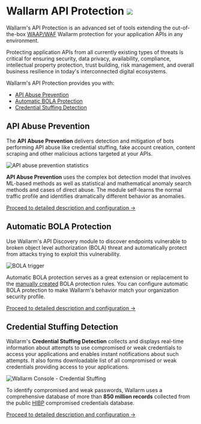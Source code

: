 # Wallarm API Protection <a href="../subscription-plans/#subscription-plans"><img src="../../images/api-security-tag.svg" style="border: none;"></a>

Wallarm's API Protection is an advanced set of tools extending the out-of-the-box [WAAP/WAF](waap-overview.md) Wallarm protection for your application APIs in any environment.

Protecting application APIs from all currently existing types of threats is critical for ensuring security, data privacy, availability, compliance, intellectual property protection, trust building, risk management, and overall business resilience in today's interconnected digital ecosystems.

Wallarm's API Protection provides you with:

* [API Abuse Prevention](#api-abuse-prevention)
* [Automatic BOLA Protection](#automatic-bola-protection)
* [Credential Stuffing Detection](#credential-stuffing-detection)

## API Abuse Prevention

The **API Abuse Prevention** delivers detection and mitigation of bots performing API abuse like credential stuffing, fake account creation, content scraping and other malicious actions targeted at your APIs.

![API abuse prevention statistics](../images/about-wallarm-waf/abi-abuse-prevention/api-abuse-prevention-statistics.png)

**API Abuse Prevention** uses the complex bot detection model that involves ML-based methods as well as statistical and mathematical anomaly search methods and cases of direct abuse. The module self-learns the normal traffic profile and identifies dramatically different behavior as anomalies.

[Proceed to detailed description and configuration →](api-abuse-prevention.md)

## Automatic BOLA Protection

Use Wallarm's API Discovery module to discover endpoints vulnerable to broken object level authorization (BOLA) threat and automatically protect from attacks trying to exploit this vulnerability.

![BOLA trigger](../../images/user-guides/bola-protection/trigger-enabled-state.png)

Automatic BOLA protection serves as a great extension or replacement to the [manually created](../admin-en/configuration-guides/protecting-against-bola-trigger.md) BOLA protection rules. You can configure automatic BOLA protection to make Wallarm's behavior match your organization security profile.

[Proceed to detailed description and configuration →](../admin-en/configuration-guides/protecting-against-bola.md)

## Credential Stuffing Detection

Wallarm's **Credential Stuffing Detection** collects and displays real-time information about attempts to use compromised or weak credentials to access your applications and enables instant notifications about such attempts. It also forms downloadable list of all compromised or weak credentials providing access to your applications.

![Wallarm Console - Credential Stuffing](../images/about-wallarm-waf/credential-stuffing/credential-stuffing.png)

To identify compromised and weak passwords, Wallarm uses a comprehensive database of more than **850 million records** collected from the public [HIBP](https://haveibeenpwned.com/) compromised credentials database.

[Proceed to detailed description and configuration →](credential-stuffing.md)
